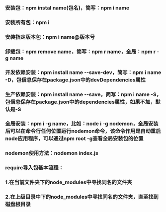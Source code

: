 ### 安装包：npm instal name(包名)，简写：npm i name
### 安装所有包：npm i
### 安装指定版本包：npm i name@版本号
### 卸载包：npm remove name，简写：npm r name，全局：npm r -g name
### 开发依赖安装：npm install name --save-dev，简写：npm i name -D，包信息保存在package.json中的devDependencies属性
### 生产依赖安装：npm install name --save，简写：npm i name -S，包信息保存在package.json中的dependencies属性，如果不加，默认是-S
### 全局安装：npm i -g name，比如：node i -g nodemon，全局安装后可以在命令行任何位置运行nodemon命令，该命令作用是自动重启node应用程序，可以通过npm root -g查看全局安装包的位置
### nodemon使用方法：nodemon index.js

### require导入包基本流程：
### 1.在当前文件夹下的node_modules中寻找同名的文件夹
### 2.在上级目录中下的node_modules中寻找同名的文件夹，直至找到磁盘根目录
